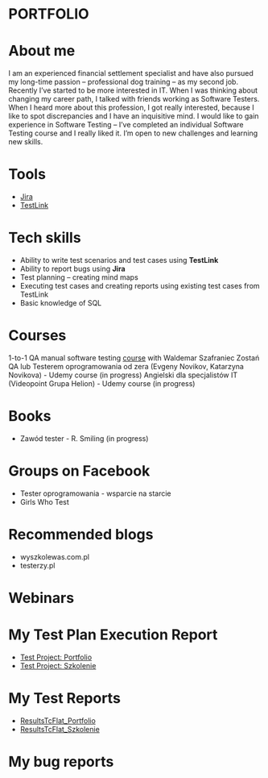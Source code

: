 # PORTFOLIO
# About me
I am an experienced financial settlement specialist and have also pursued my long-time passion –
professional dog training – as my second job. Recently I’ve started to be more interested in IT. When I was thinking about changing my career path, I talked with friends working as Software Testers. When I heard more about this profession, I got really interested, because I like to spot discrepancies and I have an inquisitive mind. I would like to gain experience in Software Testing – I’ve completed an individual Software Testing course and I really liked it. I’m open to new challenges and learning new skills.
# Tools 
* [Jira](https://nataliazr.atlassian.net/jira/software/projects/SW/boards/1/backlog)
* [TestLink](http://127.0.0.1/testlink/index.php)
# Tech skills
* Ability to write test scenarios and test cases using **TestLink**
* Ability to report bugs using **Jira**
* Test planning – creating mind maps
* Executing test cases and creating reports using existing test cases from TestLink
* Basic knowledge of SQL
# Courses
1-to-1 QA manual software testing [course](https://www.wyszkolewas.com.pl/) with Waldemar Szafraniec
Zostań QA lub Testerem oprogramowania od zera (Evgeny Novikov, Katarzyna Novikova) - Udemy course (in progress)
Angielski dla specjalistów IT (Videopoint Grupa Helion) - Udemy course (in progress)
# Books
* Zawód tester - R. Smiling (in progress)
# Groups on Facebook
* Tester oprogramowania - wsparcie na starcie
* Girls Who Test
# Recommended blogs
* wyszkolewas.com.pl
* testerzy.pl
# Webinars
# My Test Plan Execution Report
* [Test Project: Portfolio](https://drive.google.com/file/d/1laHhXNq5P0mun5-jzGiQ-l7rwbXBkQXS/view?usp=sharing)
* [Test Project: Szkolenie](https://drive.google.com/file/d/1S-SRbUcpG_fbCCU4oKAXSfbpnvJLiIIj/view?usp=sharing)
# My Test Reports
* [ResultsTcFlat_Portfolio](https://docs.google.com/spreadsheets/d/1rogBGr_N_BpEyWA4mJI7E_tquB5Gla21/edit?usp=sharing&ouid=108872309937717080744&rtpof=true&sd=true)
* [ResultsTcFlat_Szkolenie](https://docs.google.com/spreadsheets/d/1IdS667Xhu0qlIyeMAo-Bcr7UVf4Pwmsd/edit?usp=sharing&ouid=108872309937717080744&rtpof=true&sd=true)
# My bug reports 
